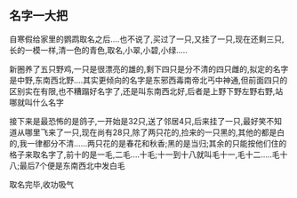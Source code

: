 ## 名字一大把 ##

自寒假给家里的鹦鹉取名之后....也不说了,买过了一只,又挂了一只,现在还剩三只,长的一模一样,清一色的青色,取名,小翠,小碧,小绿.....

 

新圈养了五只野鸡,一只是很漂亮的雄的,剩下四只是分不清的四只雌的,拟定的名字是中野,东南西北野....其实更倾向的名字是东邪西毒南帝北丐中神通,但前面四只的区别实在有限,也不糟蹋好名字了,还是叫东南西北好,后者是上野下野左野右野,站哪就叫什么名字

 

接下来是最恐怖的是鸽子,一开始是32只,送了邻居4只,后来挂了一只,最好笑不知道从哪里飞来了一只,现在尚有28只,除了两只花的,捡来的一只黑的,其他的都是白的,我一律都分不清......两只花的是春花和秋香;黑的是当归;其余的只能按他们住的格子来取名字了,前十的是一毛,二毛....十毛;十一到十八就叫毛十一,毛十二.....毛十八;最后7个便是东南西北中发白毛

 

取名完毕,收功吸气